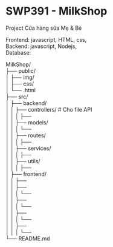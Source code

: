 # SWP391 - MilkShop

Project Cửa hàng sữa Mẹ & Bé

Frontend: javascript, HTML, css,  
Backend: javascript, Nodejs,  
Database: 

MilkShop/  
├── public/    
│   ├── img/  
│   ├── css/  
│   └── .html  
├── src/  
│   ├── backend/  
│   │   ├── controllers/            # Cho file API  
│   │   │   ├──   
│   │   ├── models/  
│   │   │   └──   
│   │   ├── routes/  
│   │   │   ├──       
│   │   ├── services/  
│   │   │   ├──   
│   │   ├── utils/  
│   │   │   ├──   
│   ├── frontend/  
│   │   ├──   
│   │   ├──   
│   │   │   └──   
│   │   ├──   
│   │   │   └──   
│   │   ├──   
│   │   │   └──   
│   │   ├──   
│   │   │   └──   
└── README.md  
  
